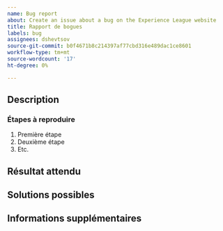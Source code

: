 ```yaml
---
name: Bug report
about: Create an issue about a bug on the Experience League website
title: Rapport de bogues
labels: bug
assignees: dshevtsov
source-git-commit: b0f4671b8c214397af77cbd316e489dac1ce8601
workflow-type: tm+mt
source-wordcount: '17'
ht-degree: 0%

---
```



## Description

<!-- (REQUIRED) What is the issue or current behavior? -->

### Étapes à reproduire

<!-- (OPTIONAL) What needs to be done to replicate this issue? You can provide your scenario in a Gist. -->

1. Première étape
1. Deuxième étape
1. Etc.

## Résultat attendu

<!-- (REQUIRED) What is the expected result or behavior after resolving this issue? -->

## Solutions possibles

<!-- (OPTIONAL) What would a solution for this issue look like? -->

## Informations supplémentaires

<!-- (OPTIONAL) What other information can you provide about this issue? -->

<!--
Thank you for taking the time to report this issue!
GitHub Issues in this repo should relate to this project's codebase.

Before submitting this issue, make sure you are complying with our Code of Conduct:
https://github.com/AdobeDocs/commerce-operations.en/blob/main/code-of-conduct.md

Issues that do not comply with our Code of Conduct or do not contain enough information may be closed at the maintainers' discretion.

Feel free to remove this section before creating this issue.
-->
